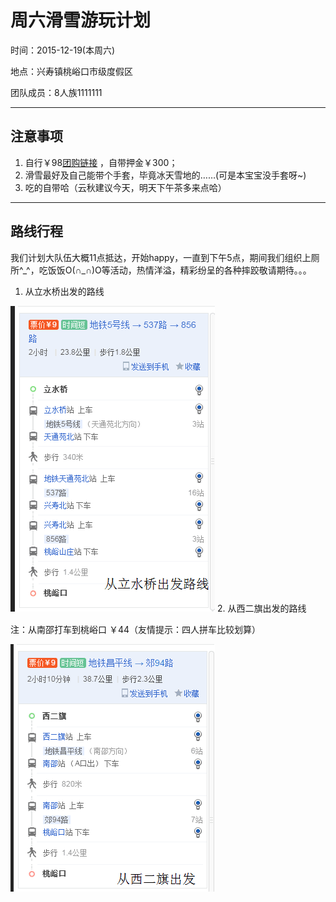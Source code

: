 周六滑雪游玩计划
===================


时间：2015-12-19(本周六)

地点：兴寿镇桃峪口市级度假区

团队成员：8人族1111111

--------------------------------------

注意事项
----------
1. 自行￥98[团购链接](http://t.dianping.com/deal/14165211) ，自带押金￥300；
2. 滑雪最好及自己能带个手套，毕竟冰天雪地的……(可是本宝宝没手套呀~)
3. 吃的自带哈（云秋建议今天，明天下午茶多来点哈）

--------------------------

路线行程
---------
   我们计划大队伍大概11点抵达，开始happy，一直到下午5点，期间我们组织上厕所^\_^，吃饭饭O(∩\_∩)O等活动，热情洋溢，精彩纷呈的各种摔跤敬请期待。。。
   
1. 从立水桥出发的路线
 
![enter image description here](https://raw.githubusercontent.com/Ryan724/Ryan-blog/master/image/from%E7%AB%8B%E6%B0%B4%E6%A1%A5.png)
2. 从西二旗出发的路线

注：从南邵打车到桃峪口 ￥44（友情提示：四人拼车比较划算）

![enter image description here](https://raw.githubusercontent.com/Ryan724/Ryan-blog/master/image/from%E8%A5%BF%E4%BA%8C%E6%97%97.png)

